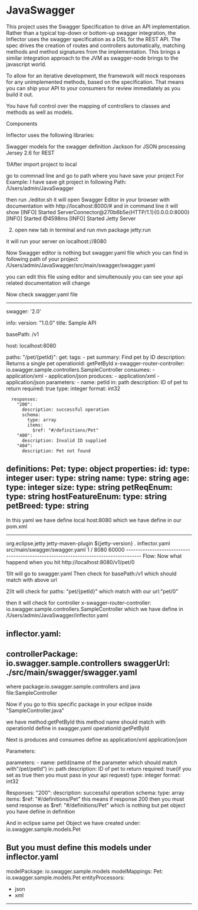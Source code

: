 # JavaSwagger
This project uses the Swagger Specification to drive an API implementation. Rather than a typical top-down or bottom-up swagger integration, the Inflector uses the swagger specification as a DSL for the REST API. The spec drives the creation of routes and controllers automatically, matching methods and method signatures from the implementation. This brings a similar integration approach to the JVM as swagger-node brings to the javascript world.

To allow for an iterative development, the framework will mock responses for any unimplemented methods, based on the specification. That means you can ship your API to your consumers for review immediately as you build it out.

You have full control over the mapping of controllers to classes and methods as well as models.

Components

Inflector uses the following libraries:

Swagger models for the swagger definition
Jackson for JSON processing
Jersey 2.6 for REST

1)After import project to local 

go to commnad line and go to path where you have save your project
 For Example: I have save git project in following Path:
 /Users/admin/JavaSwagger
 
 then run ./editor.sh  it will open Swagger Editor in your browser with documentation
 with http://localhost:8000/#
 and in command line it will show 
[INFO] Started ServerConnector@270b6b5e{HTTP/1.1}{0.0.0.0:8000}
[INFO] Started @4598ms
[INFO] Started Jetty Server

2) open new tab in terminal and run
mvn package jetty:run

it will run your server on localhost://8080

Now Swagger editor is nothing but swagger.yaml file
which you can find in following path of your project
/Users/admin/JavaSwagger/src/main/swagger/swagger.yaml

you can edit this file using editor and simultenously you can see your api related documentation will change

Now check swagger.yaml file

-----------------------------------------------------------------
swagger: '2.0'

info:
  version: "1.0.0"
  title: Sample API

basePath: /v1

host: localhost:8080


paths:
  "/pet/{petId}":
    get:
      tags:
        - pet
      summary: Find pet by ID
      description: Returns a single pet
      operationId: getPetById
      x-swagger-router-controller: io.swagger.sample.controllers.SampleController
      consumes:
        - application/xml
        - application/json
      produces:
        - application/xml
        - application/json
      parameters:
        - name: petId
          in: path
          description: ID of pet to return
          required: true
          type: integer
          format: int32

      responses:
        "200":
          description: successful operation
          schema:
            type: array
            items:
              $ref: "#/definitions/Pet"
        "400":
          description: Invalid ID supplied
        "404":
          description: Pet not found  
definitions:
  Pet:
    type: object
    properties:
      id:
        type: integer
      user:
        type: string
      name:
        type: string
      age:
        type: integer
      size:
        type: string
      petReqEnum:
        type: string 
      hostFeatureEnum:
        type: string
      petBreed:
        type: string  
--------------------------------------------------------------------------

In this yaml we have define local host:8080
which we have define in our pom.xml

---------------------------------------------------------------------------
   <plugin>
                <groupId>org.eclipse.jetty</groupId>
                <artifactId>jetty-maven-plugin</artifactId>
                <version>${jetty-version}</version>
                <configuration>
                    <monitoredDirName>.</monitoredDirName>
                    <scanTargets>
                        <scanTarget>inflector.yaml</scanTarget>
                        <scanTarget>src/main/swagger/swagger.yaml</scanTarget>
                    </scanTargets>
                    <scanIntervalSeconds>1</scanIntervalSeconds>
                    <webApp>
                        <contextPath>/</contextPath>
                    </webApp>
                    <httpConnector>
                        <port>8080</port>
                        <idleTimeout>60000</idleTimeout>
                    </httpConnector>
                </configuration>
            </plugin>
------------------------------------------------------------------------------------
Flow:
Now what happend when you hit 
http://localhost:8080/v1/pet/0

1)It will go to swagger.yaml
Then check for basePath:/v1  which should match with above url

2)It will check for paths:
"pet/{petId}" which match with our url:"pet/0"


then it will check for controller
 x-swagger-router-controller: io.swagger.sample.controllers.SampleController
 which we have define in /Users/admin/JavaSwagger/inflector.yaml
 
 inflector.yaml:
------------------------------------------------- 
controllerPackage: io.swagger.sample.controllers
swaggerUrl: ./src/main/swagger/swagger.yaml
--------------------------------------------------  

where package:io.swagger.sample.controllers
and  java file:SampleController

Now if you go to this specific package in your eclipse inside "SampleController.java"

we have method:getPetById
this method name should match with operationId define in swagger.yaml
operationId:getPetById

Next is produces and consumes define as 
application/xml
application/json

Parameters:

 parameters:
        - name: petId(name of the parameter which should match with"/pet/petId")
          in: path
          description: ID of pet to return
          required: true(if you set as true then you must pass in your api request)
          type: integer
          format: int32

Responses:
        "200":
          description: successful operation
          schema:
            type: array
            items:
              $ref: "#/definitions/Pet"
this means if response 200 then you must send response as $ref: "#/definitions/Pet" which is nothing but pet
object you have define in definition

And in eclipse same pet Object we have created under:
io.swagger.sample.models.Pet

But you must define this models under inflector.yaml
----------------------------------------
modelPackage: io.swagger.sample.models
modelMappings:
  Pet: io.swagger.sample.models.Pet
entityProcessors:
  - json
  - xml
-------------------------------------------  
